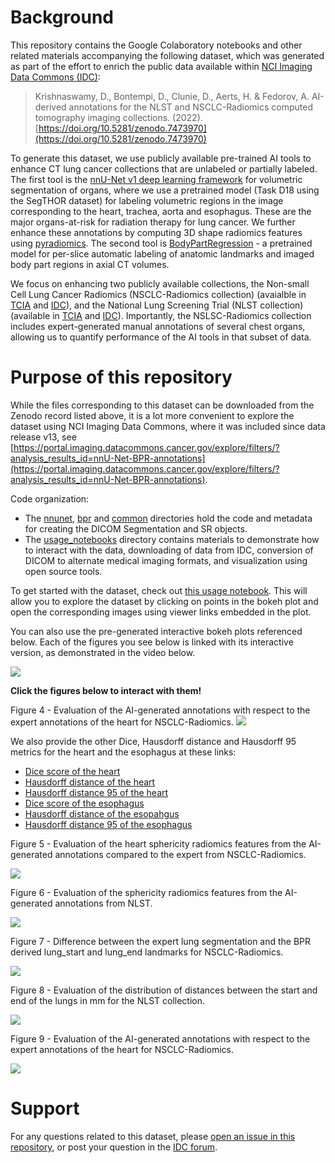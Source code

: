 # Background

This repository contains the Google Colaboratory notebooks and other related materials accompanying the following dataset, which was generated as part of the effort to enrich the public data available within [NCI Imaging Data Commons (IDC)](https://imaging.datacommons.cancer.gov/):

> Krishnaswamy, D., Bontempi, D., Clunie, D., Aerts, H. & Fedorov, A. AI-derived annotations for the NLST and NSCLC-Radiomics computed tomography imaging collections. (2022). [https://doi.org/10.5281/zenodo.7473970](https://doi.org/10.5281/zenodo.7473970)

To generate this dataset, we use publicly available pre-trained AI tools to enhance CT lung cancer collections that are unlabeled or partially labeled. The first tool is the [nnU-Net v1 deep learning framework](https://github.com/MIC-DKFZ/nnUNet/tree/nnunetv1) for volumetric segmentation of organs, where we use a pretrained model (Task D18 using the SegTHOR dataset) for labeling volumetric regions in the image corresponding to the heart, trachea, aorta and esophagus. These are the major organs-at-risk for radiation therapy for lung cancer. We further enhance these annotations by computing 3D shape radiomics features using [pyradiomics](https://github.com/AIM-Harvard/pyradiomics). The second tool is [BodyPartRegression](https://github.com/MIC-DKFZ/BodyPartRegression) - a pretrained model for per-slice automatic labeling of anatomic landmarks and imaged body part regions in axial CT volumes. 

We focus on enhancing two publicly available collections, the Non-small Cell Lung Cancer Radiomics (NSCLC-Radiomics collection) (avaialble in [TCIA](https://wiki.cancerimagingarchive.net/display/Public/NSCLC-Radiomics) and [IDC](https://portal.imaging.datacommons.cancer.gov/explore/filters/?collection_id=Community&collection_id=nsclc_radiomics)), and the National Lung Screening Trial (NLST collection) (available in [TCIA](https://wiki.cancerimagingarchive.net/display/NLST/National+Lung+Screening+Trial) and [IDC](https://portal.imaging.datacommons.cancer.gov/explore/filters/?collection_id=Community&collection_id=nlst)). Importantly, the NSLSC-Radiomics collection includes expert-generated manual annotations of several chest organs, allowing us to quantify performance of the AI tools in that subset of data.

# Purpose of this repository

While the files corresponding to this dataset can be downloaded from the Zenodo record listed above, it is a lot more convenient to explore the dataset using NCI Imaging Data Commons, where it was included since data release v13, see [https://portal.imaging.datacommons.cancer.gov/explore/filters/?analysis_results_id=nnU-Net-BPR-annotations](https://portal.imaging.datacommons.cancer.gov/explore/filters/?analysis_results_id=nnU-Net-BPR-annotations). 

Code organization: 

- The [nnunet](https://github.com/ImagingDataCommons/nnU-Net-BPR-annotations/tree/main/nnunet), [bpr](https://github.com/ImagingDataCommons/nnU-Net-BPR-annotations/tree/main/bpr) and [common](https://github.com/ImagingDataCommons/nnU-Net-BPR-annotations/tree/main/common/queries) directories hold the code and metadata for creating the DICOM Segmentation and SR objects. 
- The [usage_notebooks](https://github.com/ImagingDataCommons/nnU-Net-BPR-annotations/tree/main/usage_notebooks) directory contains materials to demonstrate how to interact with the data, downloading of data from IDC, conversion of DICOM to alternate medical imaging formats, and visualization using open source tools. 

To get started with the dataset, check out [this usage notebook](https://nbviewer.org/github/ImagingDataCommons/nnU-Net-BPR-annotations/blob/main/usage_notebooks/scientific_data_paper_usage_notes.ipynb). This will allow you to explore the dataset by clicking on points in the bokeh plot and open the corresponding images using viewer links embedded in the plot. 

You can also use the pre-generated interactive bokeh plots referenced below. Each of the figures you see below is linked with its interactive version, as demonstrated in the video below.

![](https://github.com/ImagingDataCommons/nnU-Net-BPR-annotations/blob/main/usage_notebooks/bokeh_figures/figure_demo.gif)

**Click the figures below to interact with them!**

Figure 4 - Evaluation of the AI-generated annotations with respect to the expert annotations of the heart for NSCLC-Radiomics. 
[![](https://github.com/ImagingDataCommons/nnU-Net-BPR-annotations/blob/main/usage_notebooks/bokeh_figures/figure4.JPG)](https://htmlpreview.github.io/?https://github.com/ImagingDataCommons/nnU-Net-BPR-annotations/blob/main/usage_notebooks/bokeh_figures/figure_4_dice_heart.html)

We also provide the other Dice, Hausdorff distance and Hausdorff 95 metrics for the heart and the esophagus at these links: 
- [Dice score of the heart](https://htmlpreview.github.io/?https://github.com/ImagingDataCommons/nnU-Net-BPR-annotations/blob/main/usage_notebooks/bokeh_figures/figure_4_dice_heart.html)
- [Hausdorff distance of the heart](https://htmlpreview.github.io/?https://github.com/ImagingDataCommons/nnU-Net-BPR-annotations/blob/main/usage_notebooks/bokeh_figures/figure_4_hd_heart.html)
- [Hausdorff distance 95 of the heart](https://htmlpreview.github.io/?https://github.com/ImagingDataCommons/nnU-Net-BPR-annotations/blob/main/usage_notebooks/bokeh_figures/figure_4_hd_95_heart.html)
- [Dice score of the esophagus](https://htmlpreview.github.io/?https://github.com/ImagingDataCommons/nnU-Net-BPR-annotations/blob/main/usage_notebooks/bokeh_figures/figure_4_dice_esophagus.html)
- [Hausdorff distance of the esopahgus](https://htmlpreview.github.io/?https://github.com/ImagingDataCommons/nnU-Net-BPR-annotations/blob/main/usage_notebooks/bokeh_figures/figure_4_hd_esophagus.html)
- [Hausdorff distance 95 of the esophagus](https://htmlpreview.github.io/?https://github.com/ImagingDataCommons/nnU-Net-BPR-annotations/blob/main/usage_notebooks/bokeh_figures/figure_4_hd_95_esophagus.html)

Figure 5 - Evaluation of the heart sphericity radiomics features from the AI-generated annotations compared to the expert from NSCLC-Radiomics.

[![](https://github.com/ImagingDataCommons/nnU-Net-BPR-annotations/blob/main/usage_notebooks/bokeh_figures/figure5.JPG)](https://htmlpreview.github.io/?https://github.com/ImagingDataCommons/nnU-Net-BPR-annotations/blob/main/usage_notebooks/bokeh_figures/figure_5.html)

Figure 6 - Evaluation of the sphericity radiomics features from the AI-generated annotations from NLST. 

[![](https://github.com/ImagingDataCommons/nnU-Net-BPR-annotations/blob/main/usage_notebooks/bokeh_figures/figure6.JPG)](https://htmlpreview.github.io/?https://github.com/ImagingDataCommons/nnU-Net-BPR-annotations/blob/main/usage_notebooks/bokeh_figures/figure_6.html)

Figure 7 - Difference between the expert lung segmentation and the BPR derived lung_start and lung_end landmarks for NSCLC-Radiomics.  

[![](https://github.com/ImagingDataCommons/nnU-Net-BPR-annotations/blob/main/usage_notebooks/bokeh_figures/figure7.JPG)](https://htmlpreview.github.io/?https://github.com/ImagingDataCommons/nnU-Net-BPR-annotations/blob/main/usage_notebooks/bokeh_figures/figure_7.html)

Figure 8 - Evaluation of the distribution of distances between the start and end of the lungs in mm for the NLST collection. 

[![](https://github.com/ImagingDataCommons/nnU-Net-BPR-annotations/blob/main/usage_notebooks/bokeh_figures/figure8.JPG)](https://htmlpreview.github.io/?https://github.com/ImagingDataCommons/nnU-Net-BPR-annotations/blob/main/usage_notebooks/bokeh_figures/figure_8.html)

Figure 9 - Evaluation of the AI-generated annotations with respect to the expert annotations of the heart for NSCLC-Radiomics. 

[![](https://github.com/ImagingDataCommons/nnU-Net-BPR-annotations/blob/main/usage_notebooks/bokeh_figures/figure9.JPG)](https://htmlpreview.github.io/?https://github.com/ImagingDataCommons/nnU-Net-BPR-annotations/blob/main/usage_notebooks/bokeh_figures/figure_9.html)


<!---
- Alternatively, click on these links to interact with the bokeh plots that are included in the Scientific Data manuscript:
  - [Figure 4](https://htmlpreview.github.io/?https://github.com/ImagingDataCommons/nnU-Net-BPR-annotations/blob/main/usage_notebooks/bokeh_figures/figure_4_dice_heart.html) - Evaluation of the AI-generated annotations with respect to the expert annotations of the heart for NSCLC-Radiomics. 
  - We also provide the other Dice, Hausdorff distance and Hausdorff 95 metrics for the heart and the esophagus: 
    - [Dice score of the heart](https://htmlpreview.github.io/?https://github.com/ImagingDataCommons/nnU-Net-BPR-annotations/blob/main/usage_notebooks/bokeh_figures/figure_4_dice_heart.html)
    - [Hausdorff distance of the heart](https://htmlpreview.github.io/?https://github.com/ImagingDataCommons/nnU-Net-BPR-annotations/blob/main/usage_notebooks/bokeh_figures/figure_4_hd_heart.html)
    - [Hausdorff distance 95 of the heart](https://htmlpreview.github.io/?https://github.com/ImagingDataCommons/nnU-Net-BPR-annotations/blob/main/usage_notebooks/bokeh_figures/figure_4_hd_95_heart.html)
    - [Dice score of the esophagus](https://htmlpreview.github.io/?https://github.com/ImagingDataCommons/nnU-Net-BPR-annotations/blob/main/usage_notebooks/bokeh_figures/figure_4_dice_esophagus.html)
    - [Hausdorff distance of the esopahgus](https://htmlpreview.github.io/?https://github.com/ImagingDataCommons/nnU-Net-BPR-annotations/blob/main/usage_notebooks/bokeh_figures/figure_4_hd_esophagus.html)
    - [Hausdorff distance 95 of the esophagus](https://htmlpreview.github.io/?https://github.com/ImagingDataCommons/nnU-Net-BPR-annotations/blob/main/usage_notebooks/bokeh_figures/figure_4_hd_95_esophagus.html)
  - [Figure 5](https://htmlpreview.github.io/?https://github.com/ImagingDataCommons/nnU-Net-BPR-annotations/blob/main/usage_notebooks/bokeh_figures/figure_5.html) - Evaluation of the heart sphericity radiomics features from the AI-generated annotations compared to the expert from NSCLC-Radiomics.
  - [Figure 6](https://htmlpreview.github.io/?https://github.com/ImagingDataCommons/nnU-Net-BPR-annotations/blob/main/usage_notebooks/bokeh_figures/figure_6.html) - Evaluation of the sphericity radiomics features from the AI-generated annotations from NLST. 
  - [Figure 7](https://htmlpreview.github.io/?https://github.com/ImagingDataCommons/nnU-Net-BPR-annotations/blob/main/usage_notebooks/bokeh_figures/figure_7.html) - Difference between the expert lung segmentation and the BPR derived lung_start and lung_end landmarks for NSCLC-Radiomics. 
  - [Figure 8](https://htmlpreview.github.io/?https://github.com/ImagingDataCommons/nnU-Net-BPR-annotations/blob/main/usage_notebooks/bokeh_figures/figure_8.html) - Evaluation of the distribution of distances between the start and end of the lungs in mm for the NLST collection. 
  - [Figure 9](https://htmlpreview.github.io/?https://github.com/ImagingDataCommons/nnU-Net-BPR-annotations/blob/main/usage_notebooks/bokeh_figures/figure_9.html) - Evaluation of the percentage of slices assigned to each region (head, neck, chest, abdomen, pelvis and legs) for the NLST collection.
-->

# Support

For any questions related to this dataset, please [open an issue in this repository](https://github.com/ImagingDataCommons/nnU-Net-BPR-annotations/issues/new), or post your question in the [IDC forum](https://discourse.canceridc.dev/).
